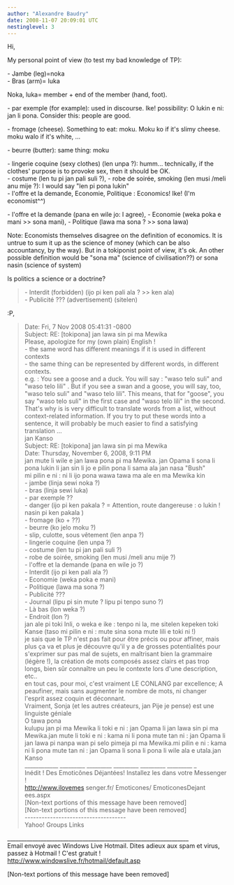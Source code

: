 ```yaml
---
author: "Alexandre Baudry"
date: 2008-11-07 20:09:01 UTC
nestinglevel: 3
---
```

Hi,  
  
  
My personal point of view (to test my bad knowledge of TP):  
  
\- Jambe (leg)=noka  
\- Bras (arm)= luka  
  
Noka, luka= member + end of the member (hand, foot).  
  
\- par exemple (for example): used in discourse. Ike! possibility: O lukin e ni: jan li pona. Consider this: people are good.  
  
\- fromage (cheese). Something to eat: moku. Moku ko if it's slimy cheese. moku walo if it's white, ...  
  
\- beurre (butter): same thing: moku  
  
\- lingerie coquine (sexy clothes) (len unpa ?): humm... technically, if the clothes' purpose is to provoke sex, then it should be OK.  
\- costume (len tu pi jan pali suli ?), - robe de soirée, smoking (len musi /meli anu mije ?): I would say "len pi pona lukin"  
\- l'offre et la demande, Economie, Politique : Economics! Ike! (I'm economist^^)  
  
  
  
\- l'offre et la demande (pana en wile jo: I agree), - Economie (weka poka e  
mani >> sona mani), - Politique (lawa ma sona ? >> sona lawa)  
  
Note: Economists themselves disagree on the definition of economics. It is untrue to sum it up as the science of money (which can be also accountancy, by the way). But in a tokiponist point of view, it's ok. An other possible definition would be "sona ma" (science of civilisation??) or sona nasin (science of system)  
  
  
  
Is politics a science or a doctrine?  

> \- Interdit (forbidden) (ijo pi ken pali ala ? >> ken ala)  
> \- Publicité ??? (advertisement) (sitelen)  
> 

:P,  

> Date: Fri, 7 Nov 2008 05:41:31 -0800  
> Subject: RE: \[tokipona\] jan lawa sin pi ma Mewika  
> Please, apologize for my (own plain) English !  
> \- the same word has different meanings if it is used in different contexts  
> \- the same thing can be represented by different words, in different contexts.  
> e.g. : You see a goose and a duck. You will say : "waso telo suli" and "waso telo lili" . But if you see a swan and a goose, you will say, too, "waso telo suli" and "waso telo lili". This means, that for "goose", you say "waso telo suli" in the first case and "waso telo lili" in the second.  
> That's why is is very difficult to translate words from a list, without context-related information. If you try to put these words into a sentence, it will probably be much easier to find a satisfying translation ...  
> jan Kanso  
> Subject: RE: \[tokipona\] jan lawa sin pi ma Mewika  
> Date: Thursday, November 6, 2008, 9:11 PM  
> jan mute li wile e jan lawa pona pi ma Mewika. jan Opama li sona li pona lukin li jan sin li jo e pilin pona li sama ala jan nasa "Bush"  
> mi pilin e ni : ni li ijo pona wawa tawa ma ale en ma Mewika kin  
> \- jambe (linja sewi noka ?)  
> \- bras (linja sewi luka)  
> \- par exemple ??  
> \- danger (ijo pi ken pakala ? = Attention, route dangereuse : o lukin ! nasin pi ken pakala )  
> \- fromage (ko + ??)  
> \- beurre (ko jelo moku ?)  
> \- slip, culotte, sous vêtement (len anpa ?)  
> \- lingerie coquine (len unpa ?)  
> \- costume (len tu pi jan pali suli ?)  
> \- robe de soirée, smoking (len musi /meli anu mije ?)  
> \- l'offre et la demande (pana en wile jo ?)  
> \- Interdit (ijo pi ken pali ala ?)  
> \- Economie (weka poka e mani)  
> \- Politique (lawa ma sona ?)  
> \- Publicité ???  
> \- Journal (lipu pi sin mute ? lipu pi tenpo suno ?)  
> \- Là bas (lon weka ?)  
> \- Endroit (lon ?)  
> jan ale pi toki Inli, o weka e ike : tenpo ni la, me sitelen kepeken toki Kanse (taso mi pilin e ni : mute sina sona mute lili e toki ni !)  
> je sais que le TP n'est pas fait pour être précis ou pour affiner, mais plus ça va et plus je découvre qu'il y a de grosses potentialités pour s'exprimer sur pas mal de sujets, en maîtrisant bien la grammaire (légère !), la création de mots composés assez clairs et pas trop longs, bien sûr connaître un peu le contexte lors d'une description, etc..  
> en tout cas, pour moi, c'est vraiment LE CONLANG par excellence; A peaufiner, mais sans augmenter le nombre de mots, ni changer l'esprit assez coquin et déconnant.  
> Vraiment, Sonja (et les autres créateurs, jan Pije je pense) est une linguiste géniale  
> O tawa pona  
> kulupu jan pi ma Mewika li toki e ni : jan Opama li jan lawa sin pi ma Mewika.jan mute li toki e ni : kama ni li pona mute tan ni : jan Opama li jan lawa pi nanpa wan pi selo pimeja pi ma Mewika.mi pilin e ni : kama ni li pona mute tan ni : jan Opama li sona li pona li wile ala e utala.jan Kanso  
> \_\_\_\_\_\_\_\_\_\_\_\_ \_\_\_\_\_\_\_\_\_ \_\_\_\_\_\_\_\_\_ \_\_\_\_\_\_\_\_\_ \_\_\_\_\_\_\_\_\_ \_\_\_\_\_\_\_\_\_ \_  
> Inédit ! Des Emoticônes Déjantées! Installez les dans votre Messenger !  
> http://www.ilovemes senger.fr/ Emoticones/ EmoticonesDejant ees.aspx  
> \[Non-text portions of this message have been removed\]  
> \[Non-text portions of this message have been removed\]  
> \------------------------------------  
> Yahoo! Groups Links  
> 

\_\_\_\_\_\_\_\_\_\_\_\_\_\_\_\_\_\_\_\_\_\_\_\_\_\_\_\_\_\_\_\_\_\_\_\_\_\_\_\_\_\_\_\_\_\_\_\_\_\_\_\_\_\_\_\_\_\_\_\_\_\_\_\_\_  
Email envoyé avec Windows Live Hotmail. Dites adieux aux spam et virus, passez à Hotmail ! C'est gratuit !  
http://www.windowslive.fr/hotmail/default.asp  
  
\[Non-text portions of this message have been removed\]
